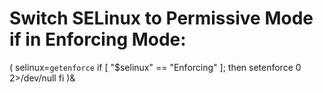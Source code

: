 # Switch SELinux to Permissive Mode if in Enforcing Mode:

(
  selinux=`getenforce`
  if [ "$selinux" == "Enforcing" ]; then
    setenforce 0 2>/dev/null
  fi
)&
